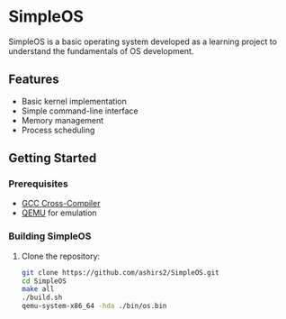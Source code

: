 # SimpleOS

SimpleOS is a basic operating system developed as a learning project to understand the fundamentals of OS development.

## Features

- Basic kernel implementation
- Simple command-line interface
- Memory management
- Process scheduling

## Getting Started

### Prerequisites

- [GCC Cross-Compiler](https://wiki.osdev.org/GCC_Cross-Compiler)
- [QEMU](https://www.qemu.org/) for emulation

### Building SimpleOS

1. Clone the repository:

   ```bash
   git clone https://github.com/ashirs2/SimpleOS.git
   cd SimpleOS
   make all
   ./build.sh
   qemu-system-x86_64 -hda ./bin/os.bin
